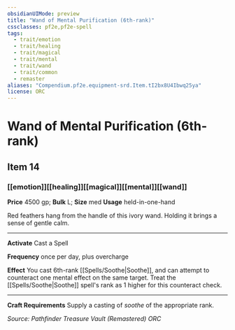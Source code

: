 ```yaml
---
obsidianUIMode: preview
title: "Wand of Mental Purification (6th-rank)"
cssclasses: pf2e,pf2e-spell
tags:
  - trait/emotion
  - trait/healing
  - trait/magical
  - trait/mental
  - trait/wand
  - trait/common
  - remaster
aliases: "Compendium.pf2e.equipment-srd.Item.tI2bx8U4Ibwq25ya"
license: ORC
---
```

# Wand of Mental Purification (6th-rank)
## Item 14
### [[emotion]][[healing]][[magical]][[mental]][[wand]]


**Price** 4500 gp; 
**Bulk** L; **Size** med
**Usage** held-in-one-hand

Red feathers hang from the handle of this ivory wand. Holding it brings a sense of gentle calm.

* * *

**Activate** Cast a Spell

**Frequency** once per day, plus overcharge

**Effect** You cast 6th-rank [[Spells/Soothe|Soothe]], and can attempt to counteract one mental effect on the same target. Treat the [[Spells/Soothe|Soothe]] spell's rank as 1 higher for this counteract check.

* * *

**Craft Requirements** Supply a casting of _soothe_ of the appropriate rank.

*Source: Pathfinder Treasure Vault (Remastered)*
*ORC*
